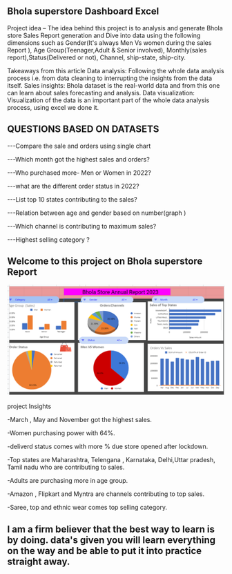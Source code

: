 ## Bhola superstore Dashboard Excel


Project idea – The idea behind this project is to analysis and generate Bhola store Sales Report generation and Dive into data using the following dimensions such as Gender(It's always Men Vs women during the sales Report ), Age Group(Teenager,Adult & Senior involved), Monthly(sales report),Status(Delivered or not), Channel, ship-state, ship-city.

Takeaways from this article
Data analysis: Following the whole data analysis process i.e. from data cleaning to interrupting the insights from the data itself.
Sales insights: Bhola dataset is the real-world data and from this one can learn about sales forecasting and analysis.
Data visualization: Visualization of the data is an important part of the whole data analysis process, using excel we done it. 

## QUESTIONS BASED ON DATASETS

---Compare the sale and orders using single chart

---Which month got the highest sales and orders?

---Who purchased more- Men or Women in 2022?

---what are the different order status in 2022?

---List top 10 states contributing to the sales?

---Relation between age and gender based on number(graph )

---Which channel is contributing to maximum sales?

---Highest selling category ? 


## Welcome to this project on Bhola superstore Report 
 <p align="center">
    <img src="Bhola Super store analysis/Excel files/Bhola Super store dashboard.png" width="600">
</p>

 
 project Insights 
 
-March , May and November got the highest sales.

-Women purchasing power with 64%.

-deliverd status comes with more % due store opened after lockdown.

-Top states are Maharashtra, Telengana , Karnataka, Delhi,Uttar pradesh, Tamil nadu who are contributing to sales.

-Adults are purchasing more in age group.

-Amazon , Flipkart and Myntra are channels contributing to top sales.

-Saree, top and ethnic wear comes top selling category.
 
 ## I am a firm believer that the best way to learn is by doing. data's given  you will learn everything on the way and be able to put it into practice straight away.

